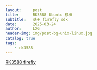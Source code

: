 ```yaml
---
layout:     post
title:      RK3588 Ubuntu 移植
subtitle:   基于 firefly sdk
date:       2025-03-24
author:     LXG
header-img: img/post-bg-unix-linux.jpg
catalog: true
tags:
    - rk3588
---
```


[RK3588 firefly](https://wiki.t-firefly.com/zh_CN/ROC-RK3588-PC/linux_sdk_get.html)


